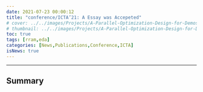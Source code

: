 ```yaml
---
date: 2021-07-23 00:00:12
title: "conference/ICTA’21: A Essay was Accepeted"
# cover: ../../images/Projects/A-Parallel-Optimization-Design-for-Demosaicing&RISC-V-CPU-on-FPGA/half-flow.svg
# thumbnail: ../../images/Projects/A-Parallel-Optimization-Design-for-Demosaicing&RISC-V-CPU-on-FPGA/dema.svg
toc: true
tags: [rram,eda]
categories: [News,Publications,Conference,ICTA]
isNews: true
---
```

***
## Summary


